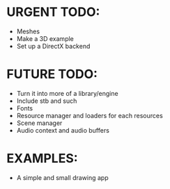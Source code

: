 # URGENT TODO: 
- Meshes
- Make a 3D example
- Set up a DirectX backend

# FUTURE TODO: 
- Turn it into more of a library/engine
- Include stb and such
- Fonts 
- Resource manager and loaders for each resources
- Scene manager
- Audio context and audio buffers

# EXAMPLES: 
- A simple and small drawing app
